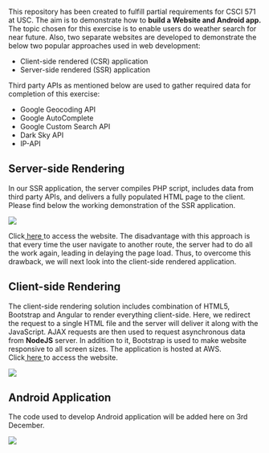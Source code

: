 This repository has been created to fulfill partial requirements for CSCI 571 at USC. The aim is to demonstrate how to <strong>build a Website and Android app.</strong> The topic chosen for this exercise is to enable users do weather search for near future. Also, two separate websites are developed to demonstrate the below two popular approaches used in web development:
* Client-side rendered (CSR) application
* Server-side rendered (SSR) application

Third party APIs as mentioned below are used to gather required data for completion of this exercise:
* Google Geocoding API
* Google AutoComplete
* Google Custom Search API
* Dark Sky API
* IP-API

## Server-side Rendering

In our SSR application, the server compiles PHP script, includes data from third party APIs, and delivers a fully populated HTML page to the client. Please find below the working demonstration of the SSR application.<br>

<img src="http://dswami.freevar.com/git_icons/csci571_hw6.gif"><br>

Click<a href="http://dswami.freevar.com/weather.php"> here </a> to access the website.
The disadvantage with this approach is that every time the user navigate to another route, the server had to do all the work again, leading in delaying the page load. Thus, to overcome this drawback, we will next look into the client-side rendered application. 

## Client-side Rendering

The client-side rendering solution includes combination of HTML5, Bootstrap and Angular to render everything client-side. Here, we redirect the request to a single HTML file and the server will deliver it along with the JavaScript. AJAX requests are then used to request asynchronous data from <strong>NodeJS</strong> server. In addition to it, Bootstrap is used to make website responsive to all screen sizes. The application is hosted at AWS. <br>
Click<a href="http://dvndra.us-east-2.elasticbeanstalk.com/"> here </a> to access the website. <br>

<img src="http://dswami.freevar.com/git_icons/csci571_hw8.gif"><br>



## Android Application
The code used to develop Android application will be added here on 3rd December.<br>

<img src="http://dswami.freevar.com/git_icons/csci571_hw9.gif"><br>
